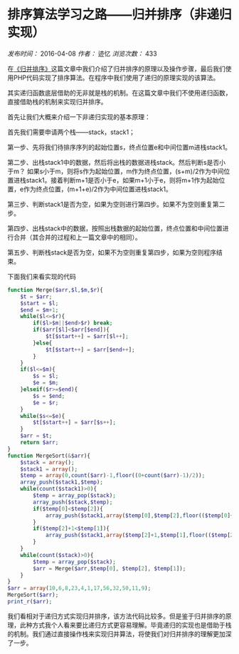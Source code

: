 # 排序算法学习之路——归并排序（非递归实现）

_发布时间：_ 2016-04-08 _作者：_ 迹忆 _浏览次数：_ 433

在[《归并排序》][0]这篇文章中我们介绍了归并排序的原理以及操作步骤，最后我们使用PHP代码实现了排序算法。在程序中我们使用了递归的原理实现的该算法。

其实递归函数底层借助的无非就是栈的机制。在这篇文章中我们不使用递归函数，直接借助栈的机制来实现归并排序。

首先让我们大概来介绍一下非递归实现的基本原理：

首先我们需要申请两个栈——stack，stack1；

第一步、先将我们待排序序列的起始位置s，终点位置e和中间位置m进栈stack1。

第二步、出栈stack1中的数据，然后将出栈的数据进栈stack。然后判断s是否小于m？ 如果s小于m，则将s作为起始位置，m作为终点位置，(s+m)/2作为中间位置进栈stack1。接着判断m+1是否小于e，如果m+1小于e，则将m+1作为起始位置，e作为终点位置，(m+1+e)/2作为中间位置进栈stack1。

第三步、判断stack1是否为空，如果为空则进行第四步。如果不为空则重复第二步。

第四步、出栈stack中的数据，按照出栈数据的起始位置，终点位置和中间位置进行合并（其合并的过程和上一篇文章中的相同）。

第五步、判断栈stack是否为空，如果不为空则重复第四步，如果为空则程序结束。

下面我们来看实现的代码

```php
function Merge($arr,$l,$m,$r){
    $t = $arr;
    $start = $l;
    $end = $m+1;
    while($l<=$r){
        if($l>$m||$end>$r) break;
        if($arr[$l]<$arr[$end]){
            $t[$start++] = $arr[$l++];
        }else{
            $t[$start++] = $arr[$end++];
        }
    }
    if($l<=$m){
        $s = $l;
        $e = $m;
    }elseif($r>=$end){
        $s = $end;
        $e = $r;
    }
    while($s<=$e){
        $t[$start++] = $arr[$s++];
    }
    $arr = $t;
    return $arr;
}
function MergeSort(&$arr){
    $stack = array();
    $stack1 = array();
    $temp = array(0,count($arr)-1,floor((0+count($arr)-1)/2));
    array_push($stack1,$temp);
    while(count($stack1)>0){
        $temp = array_pop($stack);
        array_push($stack,$temp);
        if($temp[0]<$temp[2]){
            array_push($stack1,array($temp[0],$temp[2],floor(($temp[0]+$temp[2])/2)));
        }
        if($temp[2]+1<$temp[1]){
            array_push($stack1,array($temp[2]+1,$temp[1],floor(($temp[2]+1+$temp[1])/2)));
        }
    }
    while(count($stack)>0){
        $temp = array_pop($stack);
        $arr = Merge($arr,$temp[0], $temp[2], $temp[1]);
    }
}
$arr = array(10,6,8,23,4,1,17,56,32,50,11,9);
MergeSort($arr);
print_r($arr);
```

我们看相对于递归方式实现归并排序，该方法代码比较多。但是鉴于归并排序的原理，此种方式我个人看来要比递归方式更容易理解。毕竟递归的实现也是借助于栈的机制。我们通过直接操作栈来实现归并算法，将使我们对归并排序的理解更加深了一步。

[0]: https://www.onmpw.com/tm/xwzj/algorithm_106.html